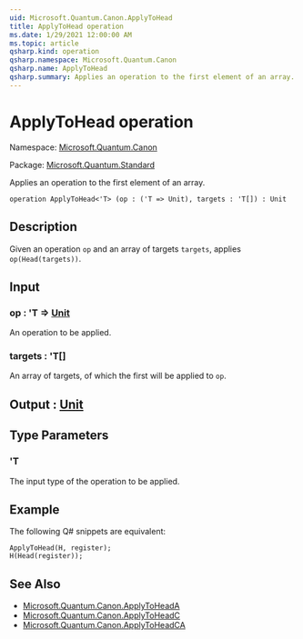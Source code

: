 ```yaml
---
uid: Microsoft.Quantum.Canon.ApplyToHead
title: ApplyToHead operation
ms.date: 1/29/2021 12:00:00 AM
ms.topic: article
qsharp.kind: operation
qsharp.namespace: Microsoft.Quantum.Canon
qsharp.name: ApplyToHead
qsharp.summary: Applies an operation to the first element of an array.
---
```


# ApplyToHead operation

Namespace: [Microsoft.Quantum.Canon](xref:Microsoft.Quantum.Canon)

Package: [Microsoft.Quantum.Standard](https://nuget.org/packages/Microsoft.Quantum.Standard)


Applies an operation to the first element of an array.

```qsharp
operation ApplyToHead<'T> (op : ('T => Unit), targets : 'T[]) : Unit
```


## Description

Given an operation `op` and an array of targets `targets`,applies `op(Head(targets))`.

## Input

### op : 'T => [Unit](xref:microsoft.quantum.lang-ref.unit) 

An operation to be applied.


### targets : 'T[]

An array of targets, of which the first will be applied to `op`.



## Output : [Unit](xref:microsoft.quantum.lang-ref.unit)



## Type Parameters

### 'T

The input type of the operation to be applied.

## Example

The following Q# snippets are equivalent:```Q#ApplyToHead(H, register);H(Head(register));```

## See Also

- [Microsoft.Quantum.Canon.ApplyToHeadA](xref:Microsoft.Quantum.Canon.ApplyToHeadA)
- [Microsoft.Quantum.Canon.ApplyToHeadC](xref:Microsoft.Quantum.Canon.ApplyToHeadC)
- [Microsoft.Quantum.Canon.ApplyToHeadCA](xref:Microsoft.Quantum.Canon.ApplyToHeadCA)